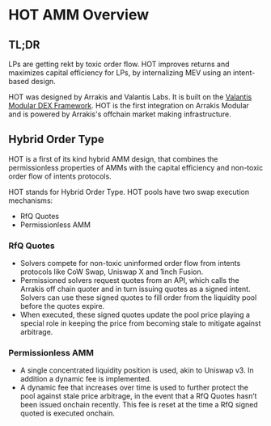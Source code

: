 # HOT AMM Overview

## TL;DR

LPs are getting rekt by toxic order flow. HOT improves returns and maximizes capital efficiency for LPs, by internalizing MEV using an intent-based design.

HOT was designed by Arrakis and Valantis Labs. It is built on the [Valantis Modular DEX Framework](https://docs.valantis.xyz/). HOT is the first integration on Arrakis Modular and is powered by Arrakis's offchain market making infrastructure.

## Hybrid Order Type

HOT is a first of its kind hybrid AMM design, that combines the permissionless properties of AMMs with the capital efficiency and non-toxic order flow of intents protocols.

HOT stands for Hybrid Order Type. HOT pools have two swap execution mechanisms:

- RfQ Quotes
- Permissionless AMM

### RfQ Quotes

- Solvers compete for non-toxic uninformed order flow from intents protocols like CoW Swap, Uniswap X and 1inch Fusion.
- Permissioned solvers request quotes from an API, which calls the Arrakis off chain quoter and in turn issuing quotes as a signed intent. Solvers can use these signed quotes to fill order from the liquidity pool before the quotes expire.
- When executed, these signed quotes update the pool price playing a special role in keeping the price from becoming stale to mitigate against arbitrage.

### Permissionless AMM

- A single concentrated liquidity position is used, akin to Uniswap v3. In addition a dynamic fee is implemented.
- A dynamic fee that increases over time is used to further protect the pool against stale price arbitrage, in the event that a RfQ Quotes hasn’t been issued onchain recently. This fee is reset at the time a RfQ signed quoted is executed onchain.
